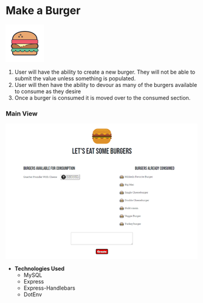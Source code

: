 # **Make a Burger**   

![burger](readImages/burger.png)

1. User will have the ability to create a new burger. They will not be able to submit the value unless something is populated. 
2. User will then have the ability to devour as many of the burgers available to consume as they desire
3. Once a burger is consumed it is moved over to the consumed section. 

### Main View 

![SiteView](readImages/siteView.png)


* **Technologies Used**
    * MySQL 
    * Express
    * Express-Handlebars
    * DotEnv